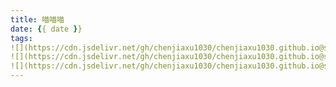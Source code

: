 ```yaml
---
title: 喵喵喵
date: {{ date }}
tags:
![](https://cdn.jsdelivr.net/gh/chenjiaxu1030/chenjiaxu1030.github.io@source/themes/butterfly/source/img/1642150467000.JPG)
![](https://cdn.jsdelivr.net/gh/chenjiaxu1030/chenjiaxu1030.github.io@source/themes/butterfly/source/img/1642150467000.JPG)
![](https://cdn.jsdelivr.net/gh/chenjiaxu1030/chenjiaxu1030.github.io@source/themes/butterfly/source/img/1642150467000.JPG)
---
```

